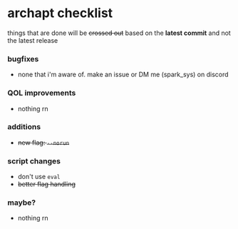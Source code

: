 # archapt checklist
things that are done will be ~~crossed out~~ based on the **latest commit** and not the latest release

### bugfixes
- none that i'm aware of. make an issue or DM me (spark_sys) on discord

### QOL improvements
- nothing rn

### additions
- ~~new flag: `--norun`~~

### script changes
- don't use `eval`
- ~~better flag handling~~

### maybe?
- nothing rn 
